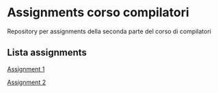 # Assignments corso compilatori
Repository per assignments della seconda parte del corso di compilatori

## Lista assignments
[Assignment 1](https://github.com/vpelosio/compilatori/tree/master/Assignment1)

[Assignment 2](https://github.com/vpelosio/compilatori/tree/master/Assignment2/Assignment2.pdf)